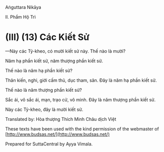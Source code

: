  

Aṅguttara Nikāya

II. Phẩm Hộ Trì

# (III) (13) Các Kiết Sử

—Này các Tỷ-kheo, có mười kiết sử này. Thế nào là mười?

Năm hạ phần kiết sử, năm thượng phần kiết sử.

Thế nào là năm hạ phần kiết sử?

Thân kiến, nghi, giới cấm thủ, dục tham, sân. Ðây là năm hạ phần kiết sử.

Thế nào là năm thượng phần kiết sử?

Sắc ái, vô sắc ái, mạn, trạo cử, vô minh. Ðây là năm thượng phần kiết sử.

Này các Tỷ-kheo, đây là mười kiết sử.

Translated by: Hòa thượng Thích Minh Châu dịch Việt

These texts have been used with the kind permission of the webmaster of [http://www.budsas.net/](http://www.budsas.net/)

Prepared for SuttaCentral by Ayya Vimala.